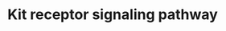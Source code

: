 ---
annotations:
- type: Pathway Ontology
  value: Stem Cell Factor signaling pathway
authors:
- MaintBot
- AlexanderPico
- Ddigles
- Eweitz
description: 'Kit is a receptor protein tyrosine kinase, which is a receptor for stem
  cell factor or kit ligand. Signaling through Kit is important for formation of red
  cells, lymphocytes, mast cells and platelets among others. Binding of Kit receptor
  to stem cell factor leads to an intracellular cascade of events that includes activation
  of PI 3-kinase, Src family kinases and PLC gamma. Activating mutations in the Kit
  receptor are associated with several human malignancies include leukemias, gastrointestinal
  stromal tumors and mastocytomas.  Source: NetPath http://www.netpath.org/pathways?path_id=NetPath_6'
last-edited: 2021-05-15
organisms:
- Danio rerio
redirect_from:
- /index.php/Pathway:WP1341
- /instance/WP1341
schema-jsonld:
- '@context': https://schema.org/
  '@id': https://wikipathways.github.io/pathways/WP1341.html
  '@type': Dataset
  creator:
    '@type': Organization
    name: WikiPathways
  description: 'Kit is a receptor protein tyrosine kinase, which is a receptor for
    stem cell factor or kit ligand. Signaling through Kit is important for formation
    of red cells, lymphocytes, mast cells and platelets among others. Binding of Kit
    receptor to stem cell factor leads to an intracellular cascade of events that
    includes activation of PI 3-kinase, Src family kinases and PLC gamma. Activating
    mutations in the Kit receptor are associated with several human malignancies include
    leukemias, gastrointestinal stromal tumors and mastocytomas.  Source: NetPath
    http://www.netpath.org/pathways?path_id=NetPath_6'
  keywords:
  - socs1
  - raf1
  - stat3
  - src
  - GRAP
  - dok1b
  - ptpn11
  - BAD
  - zgc:77033
  - CSF2RB
  - VAV1
  - LOC560525
  - STAT5A
  - SOCS5
  - FES
  - cbl
  - spred2
  - MPDZ
  - zgc:175287
  - LOC569951
  - crk
  - btk
  - plcg1
  - spred1
  - mapk1
  - ep300a
  - fynb
  - KIT
  - LOC558703
  - KITLG
  - stat1a
  - LOC563639
  - VAV2
  - rasa1
  - jak2b
  - HRAS
  - cblb
  - LOC100000720
  - STAP1
  - ptpru
  - LOC792089
  - rps6ka3a
  - crkl
  - mitfb
  - plce1
  - LOC562032
  - LOC557176
  - SOCS4
  - STAT5B
  - grb2
  - SH3KBP1
  - zgc:92124
  - TRAILR1
  - prkcb1
  - yes1
  - SOS1
  - CH211-63J24.2
  - CLTC
  - GRB7
  - pik3r2
  - ptpn6
  - LOC559103
  - map2k1
  - epor
  - cish
  - LOC792354
  - LOC100149498
  license: CC0
  name: Kit receptor signaling pathway
seo: CreativeWork
title: Kit receptor signaling pathway
wpid: WP1341
---